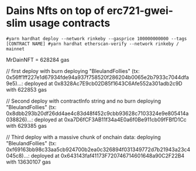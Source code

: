 # Dains Nfts on top of erc721-gwei-slim usage contracts

`
  #yarn hardhat deploy --network rinkeby --gasprice 100000000000 --tags [CONTRACT NAME]
  #yarn hardhat etherscan-verify --network rinkeby / mainnet
`

MrDainNFT = 628284 gas

// first deploy with burn
deploying "BleulandFollies" (tx: 0x56ff1ff227e1d67934fde94a937f758520f286204b0065e2b7933c7044dfa9e5)...: deployed at 0x8328Ac7E9cb02D85f1643C6Afe552a301adb2c9D with 622853 gas

// Second deploy with contractInfo string and no burn
deploying "BleulandFollies" (tx: 0x8dbb293b20df26dd4ae4c83d48f452c9cbb93628c7103324e9e805414a038826)...: deployed at 0xa7D6fCF3AB11f34a4E0a6f0Be911cb09fFBfD1Cc with 629385 gas

// Third deploy with a massive chunk of onchain data:
deploying "BleulandFollies" (tx: 0xf69163bb98c33aa5cb924700b2ea0c326894f031349772d7b21943a23c4045c8)...: deployed at 0x643143faf41173F720746714601648a90C2F22B4 with 13630107 gas